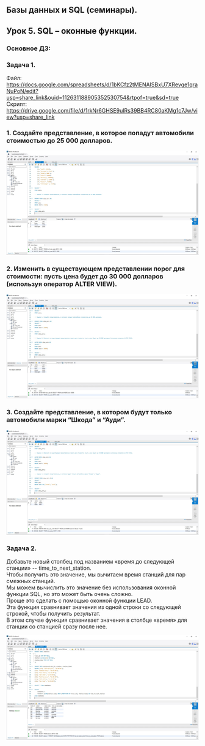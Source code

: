 ## Базы данных и SQL (семинары).
## Урок 5. SQL – оконные функции.  

### Основное ДЗ:  
  
### Задача 1.
Файл:  
https://docs.google.com/spreadsheets/d/1bKCfz2tMENAISBxU7XRevge1qraNuPoN/edit?usp=share_link&ouid=112631188905352530754&rtpof=true&sd=true  
Скрипт:  
https://drive.google.com/file/d/1rkNr6GHSE9ulRs39BB4RC80aKMg1c7Jw/view?usp=share_link  
  
### 1.	Создайте представление, в которое попадут автомобили стоимостью  до 25 000 долларов.  
![](view_cars_25.jpg)  
### 2.	Изменить в существующем представлении порог для стоимости: пусть цена будет до 30 000 долларов  (используя оператор ALTER VIEW).  
![](view_cars_30.jpg)  
### 3. 	Создайте представление, в котором будут только автомобили марки “Шкода” и “Ауди”.  
![](Audi_Shkoda.jpg)  
  
### Задача 2.  
  
Добавьте новый столбец под названием «время до следующей станции» -- time_to_next_station.  
Чтобы получить это значение, мы вычитаем время станций для пар смежных станций.  
Мы можем вычислить это значение без использования оконной функции SQL, но это может быть очень сложно.  
Проще это сделать с помощью оконной функции LEAD.  
Эта функция сравнивает значения из одной строки со следующей строкой, чтобы получить результат.  
В этом случае функция сравнивает значения в столбце «время» для станции со станцией сразу после нее.  
  
![](lead_timediff.jpg)